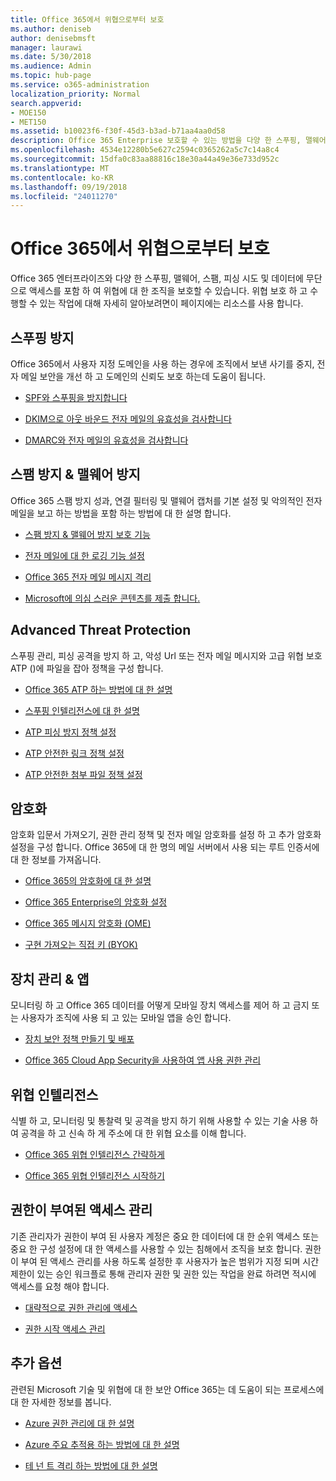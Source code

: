 ```yaml
---
title: Office 365에서 위협으로부터 보호
ms.author: deniseb
author: denisebmsft
manager: laurawi
ms.date: 5/30/2018
ms.audience: Admin
ms.topic: hub-page
ms.service: o365-administration
localization_priority: Normal
search.appverid:
- MOE150
- MET150
ms.assetid: b10023f6-f30f-45d3-b3ad-b71aa4aa0d58
description: Office 365 Enterprise 보호할 수 있는 방법을 다양 한 스푸핑, 맬웨어, 스팸, 피싱 시도 및 데이터에 무단으로 액세스를 포함 하 여 위협에 대 한 조직에 알아봅니다.
ms.openlocfilehash: 4534e12280b5e627c2594c0365262a5c7c14a8c4
ms.sourcegitcommit: 15dfa0c83aa88816c18e30a44a49e36e733d952c
ms.translationtype: MT
ms.contentlocale: ko-KR
ms.lasthandoff: 09/19/2018
ms.locfileid: "24011270"
---
```

# <a name="protect-against-threats-in-office-365"></a>Office 365에서 위협으로부터 보호

Office 365 엔터프라이즈와 다양 한 스푸핑, 맬웨어, 스팸, 피싱 시도 및 데이터에 무단으로 액세스를 포함 하 여 위협에 대 한 조직을 보호할 수 있습니다. 위협 보호 하 고 수행할 수 있는 작업에 대해 자세히 알아보려면이 페이지에는 리소스를 사용 합니다.
  
## <a name="anti-spoofing"></a>스푸핑 방지

Office 365에서 사용자 지정 도메인을 사용 하는 경우에 조직에서 보낸 사기를 중지, 전자 메일 보안을 개선 하 고 도메인의 신뢰도 보호 하는데 도움이 됩니다.
  
- [SPF와 스푸핑을 방지합니다](https://go.microsoft.com/fwlink/?linkid=851943)
    
- [DKIM으로 아웃 바운드 전자 메일의 유효성을 검사합니다](https://go.microsoft.com/fwlink/?linkid=851944)
    
- [DMARC와 전자 메일의 유효성을 검사합니다](https://go.microsoft.com/fwlink/?linkid=832951)
    
## <a name="anti-spam-amp-anti-malware"></a>스팸 방지 &amp; 맬웨어 방지

Office 365 스팸 방지 성과, 연결 필터링 및 맬웨어 캡처를 기본 설정 및 악의적인 전자 메일을 보고 하는 방법을 포함 하는 방법에 대 한 설명 합니다.
  
- [스팸 방지 &amp; 맬웨어 방지 보호 기능](anti-spam-and-anti-malware-protection.md)
    
- [전자 메일에 대 한 로깅 기능 설정](https://technet.microsoft.com/en-us/library/dn879651.aspx)
    
- [Office 365 전자 메일 메시지 격리](quarantine-email-messages.md)
    
- [Microsoft에 의심 스러운 콘텐츠를 제출 합니다.](https://technet.microsoft.com/en-us/library/dn762129%28v=exchg.150%29.aspx)
    
## <a name="advanced-threat-protection"></a>Advanced Threat Protection

스푸핑 관리, 피싱 공격을 방지 하 고, 악성 Url 또는 전자 메일 메시지와 고급 위협 보호 ATP ()에 파일을 잡아 정책을 구성 합니다.
  
- [Office 365 ATP 하는 방법에 대 한 설명](office-365-atp.md)
    
- [스푸핑 인텔리전스에 대 한 설명](learn-about-spoof-intelligence.md)
    
- [ATP 피싱 방지 정책 설정](set-up-atp-anti-phishing-policies.md)
    
- [ATP 안전한 링크 정책 설정](set-up-atp-safe-links-policies.md)
    
- [ATP 안전한 첨부 파일 정책 설정](set-up-atp-safe-attachments-policies.md)
    
## <a name="encryption"></a>암호화

암호화 입문서 가져오기, 권한 관리 정책 및 전자 메일 암호화를 설정 하 고 추가 암호화 설정을 구성 합니다. Office 365에 대 한 명의 메일 서버에서 사용 되는 루트 인증서에 대 한 정보를 가져옵니다.
  
- [Office 365의 암호화에 대 한 설명](encryption.md)
    
- [Office 365 Enterprise의 암호화 설정](set-up-encryption.md)
    
- [Office 365 메시지 암호화 (OME)](ome.md)
    
- [구현 가져오는 직접 키 (BYOK)](https://docs.microsoft.com/azure/key-vault/key-vault-hsm-protected-keys#implementing-bring-your-own-key-byok-for-azure-key-vault)
    
## <a name="managing-devices-amp-apps"></a>장치 관리 &amp; 앱

모니터링 하 고 Office 365 데이터를 어떻게 모바일 장치 액세스를 제어 하 고 금지 또는 사용자가 조직에 사용 되 고 있는 모바일 앱을 승인 합니다.
  
- [장치 보안 정책 만들기 및 배포](https://support.office.com/article/d310f556-8bfb-497b-9bd7-fe3c36ea2fd6)
    
- [Office 365 Cloud App Security을 사용하여 앱 사용 권한 관리](manage-app-permissions-in-ocas.md)
    
## <a name="threat-intelligence"></a>위협 인텔리전스

식별 하 고, 모니터링 및 통찰력 및 공격을 방지 하기 위해 사용할 수 있는 기술 사용 하 여 공격을 하 고 신속 하 게 주소에 대 한 위협 요소를 이해 합니다.
  
- [Office 365 위협 인텔리전스 간략하게](office-365-ti.md)
    
- [Office 365 위협 인텔리전스 시작하기](get-started-with-ti.md)
    
## <a name="privileged-access-management"></a>권한이 부여된 액세스 관리

기존 관리자가 권한이 부여 된 사용자 계정은 중요 한 데이터에 대 한 순위 액세스 또는 중요 한 구성 설정에 대 한 액세스를 사용할 수 있는 침해에서 조직을 보호 합니다. 권한이 부여 된 액세스 관리를 사용 하도록 설정한 후 사용자가 높은 범위가 지정 되며 시간 제한이 있는 승인 워크플로 통해 관리자 권한 및 권한 있는 작업을 완료 하려면 적시에 액세스를 요청 해야 합니다.
  
- [대략적으로 권한 관리에 액세스](privileged-access-management-overview.md)
    
- [권한 시작 액세스 관리](privileged-access-management-configuration.md)

## <a name="additional-options"></a>추가 옵션

관련된 Microsoft 기술 및 위협에 대 한 보안 Office 365는 데 도움이 되는 프로세스에 대 한 자세한 정보를 봅니다.
  
- [Azure 권한 관리에 대 한 설명](https://docs.microsoft.com/information-protection/understand-explore/what-is-azure-rms)
    
- [Azure 주요 추적용 하는 방법에 대 한 설명](https://docs.microsoft.com/azure/key-vault/)
    
- [테 넌 트 격리 하는 방법에 대 한 설명](http://download.microsoft.com/download/3/F/0/3F0420A2-657B-44B6-B21E-D7BD98A94390/Tenant%20Isolation%20in%20Office%20365.pdf)
    

